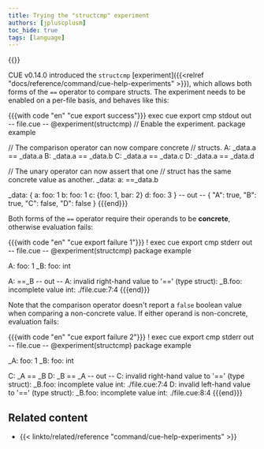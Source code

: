 ```yaml
---
title: Trying the "structcmp" experiment
authors: [jpluscplusm]
toc_hide: true
tags: [language]
---
```

{{<sidenote text="Requires CUE v0.14.0 or later">}}

CUE v0.14.0 introduced the `structcmp`
[experiment]({{<relref "docs/reference/command/cue-help-experiments" >}}),
which allows both forms of the `==` operator to compare structs.
The experiment needs to be enabled on a per-file basis, and behaves like this:

{{{with code "en" "cue export success"}}}
exec cue export
cmp stdout out
-- file.cue --
@experiment(structcmp) // Enable the experiment.
package example

// The comparison operator can now compare concrete
// structs.
A: _data.a == _data.a
B: _data.a == _data.b
C: _data.a == _data.c
D: _data.a == _data.d

// The unary operator can now assert that one
// struct has the same concrete value as another.
_data: a: ==_data.b

_data: {
	a: foo: 1
	b: foo: 1
	c: {foo: 1, bar: 2}
	d: foo: 3
}
-- out --
{
    "A": true,
    "B": true,
    "C": false,
    "D": false
}
{{{end}}}

Both forms of the `==` operator require their operands to be **concrete**,
otherwise evaluation fails:

{{{with code "en" "cue export failure 1"}}}
! exec cue export
cmp stderr out
-- file.cue --
@experiment(structcmp)
package example

A: foo:  1
_B: foo: int

A: ==_B
-- out --
A: invalid right-hand value to '==' (type struct): _B.foo: incomplete value int:
    ./file.cue:7:4
{{{end}}}

Note that the comparison operator doesn't report a `false` boolean value when
comparing a non-concrete value.
If either operand is non-concrete, evaluation fails:

{{{with code "en" "cue export failure 2"}}}
! exec cue export
cmp stderr out
-- file.cue --
@experiment(structcmp)
package example

_A: foo: 1
_B: foo: int

C: _A == _B
D: _B == _A
-- out --
C: invalid right-hand value to '==' (type struct): _B.foo: incomplete value int:
    ./file.cue:7:4
D: invalid left-hand value to '==' (type struct): _B.foo: incomplete value int:
    ./file.cue:8:4
{{{end}}}

## Related content

- {{< linkto/related/reference "command/cue-help-experiments" >}}
